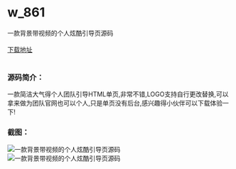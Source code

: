 # w_861
一款背景带视频的个人炫酷引导页源码
<br/></br>
[下载地址](https://www.uuid2.com/861.html "下载地址")
<br/></br>
<h3>源码简介：</h3>
<p>一款简洁大气得个人团队引导HTML单页,非常不错,LOGO支持自行更改替换,可以拿来做为团队官网也可以个人,只是单页没有后台,感兴趣得小伙伴可以下载体验一下!<p>
<h3>截图：</h3>
<img src="https://www.uuid2.com/wp-content/uploads/img/202105/cf02ecb381.gif" alt="一款背景带视频的个人炫酷引导页源码"><img src="https://www.uuid2.com/wp-content/uploads/img/202105/7377783770.png" alt="一款背景带视频的个人炫酷引导页源码">
